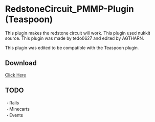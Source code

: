# RedstoneCircuit_PMMP-Plugin (Teaspoon)
This plugin makes the redstone circuit will work.
This plugin used nukkit source.
This plugin was made by tedo0627 and edited by AGTHARN.

This plugin was edited to be compatible with the Teaspoon plugin.

## Download
[Click Here](https://github.com/AGTHARN/RedstoneCircuit_PMMP-Plugin/releases/tag/2.0.2)

## TODO
・Rails<br>
・Minecarts<br>
・Events
